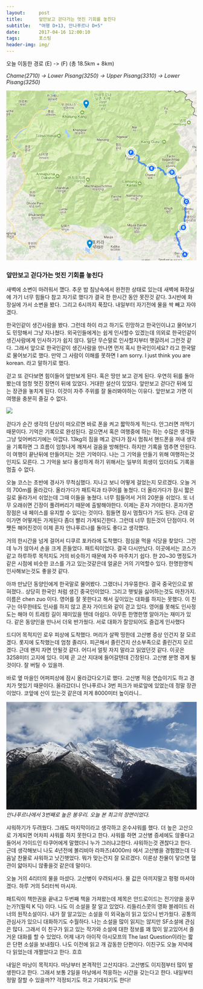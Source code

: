 ```yaml
---          
layout:	    post          
title: 	    앞만보고 걷다가는 멋진 기회를 놓친다
subtitle:   "여행 D+13, 안나푸르나 D+5"          
date:       2017-04-16 12:00:10   
tags:       포스팅          
header-img: img/
---          
```

  
오늘 이동한 경로 (E) -> (F) (총 18.5km + 8km)  

*Chame(2710) -> Lower Pisang(3250) -> Upper Pisang(3310) -> Lower Pisang(3250)*

![](/img/170416-maps.png)


### 앞만보고 걷다가는 멋진 기회를 놓친다

새벽에 소변이 마려워서 깼다. 추운 밤 침낭속에서 완전한 상태로 있는데 새벽에 화장실에 가기 너무 힘들다 참고 자기로 했다가 결국 한 한시간 동안 못잔것 같다. 3시반에 화장실에 가서 소변을 봤다. 그리고 6시까지 푹잤다. 내일부터 자기전에 물을 싹 빼고 자야겠다.

한국인같이 생긴사람을 봤다. 그런데 하이 라고 하기도 민망하고 한국인이냐고 물어보기도 민망해서 그냥 지나쳤다. 외국인들에게는 쉽게 인사할수 있겠는데 의외로 한국인같이 생긴사람에게 인사하기가 쉽지 않다. 일단 무슨말로 인사할지부터 햇갈려서 그런것 같다. 그래서 앞으로 한국인같이 생긴사람을 만나면 먼저 혹시 한국인이세요? 라고 한국말로 물어보기로 했다. 만약 그 사람이 이해를 못하면 I am sorry. I just think you are korean. 라고 말하기로 했다.

걷고 또 걷다보면 힘이들어 앞만보게 된다. 혹은 땅만 보고 걷게 된다. 우연히 뒤를 돌아봤는데 엄청 멋진 장면이 뒤에 있었다. 거대한 설산이 있었다. 앞만보고 걷다간 뒤에 있는 장관을 놓치게 된다. 이것이 자주 주위를 잘 둘러봐야하는 이유다. 앞만보고 가면 이 여행을 충분히 즐길 수 없다.

![](/img/170416-back.jpg)

걷다가 순간 생각의 단상이 떠오르면 바로 폰을 켜고 짧막하게 적는다. 안그러면 까먹기 때문이다. 기억은 기록으로 완성된다. 걸으면서 혹은 여행중에 하는 하는 수많은 생각들 그냥 잊어버리기에는 아깝다. 13kg의 짐을 메고 걷다가 잠시 멈춰서 핸드폰을 꺼내 생각을 기록하면 그 흐름이 엄청나게 깨져서 걸음을 방해한다. 하지만 기록을 멈추면 안된다. 이 여행이 끝난뒤에 만들어지는 것은 기억이다. 나는 그 기억을 만들기 위해 여행하는것인지도 모른다. 그 기억을 보다 풍성하게 하기 위해서는 일부의 희생이 있더라도 기록을 멈출 수 없다.

오늘 코스는 초반에 경사가 무척심했다. 지나고 보니 어떻게 걸었는지 모르겠다. 오늘 거의 700m를 올라갔다. 올라가다가 패트릭과 타쿠어를 놓쳤다. 더 올라가다가 잠시 짧은 길로 올라가서 쉬었는데 그때 이들을 놓쳤다. 너무 힘들어서 거의 20분을 쉬었다. 또 너무 오래쉬면 긴장이 풀려버리기 때문에 출발해야한다. 이제는 혼자 가야한다. 혼자가면 장점은 내 페이스를 유지할 수 있다는 것이다. 힘들면 잠시 멈췄다가 가도 된다. 근데 같이가면 어떻게든 가게된다 좀더 빨리 가게되긴한다. 그런데 너무 힘든것이 단점이다. 어쨋든 해어진것이 이제 혼자 안나푸르나를 돌아도 좋다고 생각했다.

거의 한시간을 넘게 걸어서 디쿠르 포카라에 도착했다. 점심을 먹을 식당을 찾았다. 그런데 누가 않아서 손을 크게 흔들었다. 패트릭이었다. 결국 다시만났다. 이곳에서는 코스가 같고 하루하루 목적지도 거의 비슷하기 때문에 자주 마주치기 쉽다. 한 20~30 명정도가 같은 시점에 비슷한 코스를 가고 있는것같은데 얼굴은 거의 기억할수 있다. 한명한명씩 인사해보는것도 좋을것 같다.

아까 만났던 동양인에게 한국말로 물어봤다. 그랬더니 갸우뚱한다. 결국 중국인으로 밝혀졌다.. 상당히 한국인 처럼 생긴 중국인이었다. 그리고 햇빛을 싫어하는것도 마찬가지. 이름은 chen zuo 이다. 영어를 잘 못한다고 해서 깊이있는 대화를 하지는 못했다. 이 친구는 아무한테도 인사를 하지 않고 혼자 가이드와 같이 걷고 있다. 영어를 못해도 인사정도는 해야 이 트레킹 길이 재미있을 텐데 아쉽다. 아무튼 한명한명 알아가는 재미가 있다. 같은 동양인을 만나서 더욱 반가웠다. 서로 대화가 잘앙되어도 즐겁게 인사했다

드디어 목적지인 로우 피상에 도착했다. 머리가 살짝 띵한데 고산병 증상 인건지 잘 모르겠다. 롯지에 도착했는데 엄청 졸리다. 피곤해서 졸린건지 산소부족으로 졸린건지 모르겠다. 근데 왠지 자면 안될것 같다. 어디서 얼핏 자지 말라고 읽었던것 같다. 이곳은 3258미터 고지에 있다. 이제 곧 고산 지대에 들어갈텐데 긴장된다. 고산병 분명 겪게 될것이다. 잘 버틸 수 있을까.

바로 옆 마을인 어퍼피상에 잠시 올라갔다오기로 했다. 고산병 적응 연습이기도 하고 경치가 멋있기 때문이다. 올라갔더니 안나푸르나 3번 피크가 바로앞에 있었는데 정말 장관이었다. 코앞에 산이 있는것 같은데 저게 8000미터 높이라니..

![](/img/170416-anna3.jpg)
*안나푸르나에서 3번째로 높은 봉우리. 오늘 본 최고의 장면이었다.*

샤워하기가 두려웠다. 그래도 마지막이라고 생각하고 온수샤워를 했다. 더 높은 고산으로 가게되면 어차피 샤워를 하지 못한다고 한다. 샤워를 하면 고산병 증세에도 않좋다고 들어서 가이드인 타쿠어에게 말했더니 누가 그러냐고한다. 샤워하는것 괜찮다고 한다. 근데 생각해보니 나도 4년전에 볼리비아 라파즈(4000m) 에서 고산병을 경험했는데 다음날 찬물로 샤워하고 낫긴햇었다. 뭐가 맞는건지 잘 모르겠다. 이론상 찬물이 닿으면 혈관이 얇아지니 않좋을것 같은데 말이다.

오늘 거의 4리터의 물을 마셨다. 고산병이 우려되서다. 물 값은 아끼지말고 펑펑 마셔야 겠다. 하루 거의 5리터씩 마시자.

패트릭이 책한권을 끝내고 두번째 책을 가져왔는데 제목은 안드로이드는 전기양을 꿈꾸는가?(필릭 K 딕) 이다. 나도 이 소설을 잘 알고 있었다. 리들리스콧의 영화 블레이드 러너의 원작소설이다. 내가 잘 알고있는 소설을 이 외국놈이 읽고 있으니 반가웠다. 공통의 관심사가 있으니 대화하기도 수월하다. 나는 소설을 많이 읽지는 않지만 SF소설에 관심은 많다. 그래서 이 친구가 읽고 있는 작가와 소설에 대한 정보를 꽤 많이 알고있어서 즐거운 대화를 할 수 있었다. 어제 내가 아이작 아시모프의 The last Question이라는 짧은 단편 소설을 보내줬다. 나도 이전에 읽고 개 감동한 단편이다. 이친구도 오늘 저녁에 다 읽었는데 개쩔었다고 한다. 흐흐

내일은 마낭이 목적지다. 마낭부터 본격적인 고산지대다. 고산병도 이지점부터 많이 발생한다고 한다. 그래서 보통 2일을 마낭에서 적응하는 시간을 갖는다고 한다. 내일부터 정말 잘할 수 있을까?? 걱정되기도 하고 기대되기도 한다!
